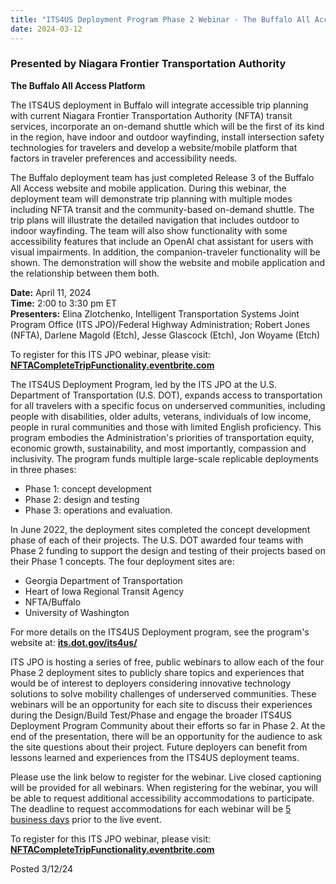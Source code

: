 ```yaml
---
title: "ITS4US Deployment Program Phase 2 Webinar - The Buffalo All Access Platform: Complete Trip Functionality"
date: 2024-03-12
---
```


### Presented by Niagara Frontier Transportation Authority

**The Buffalo All Access Platform**

The ITS4US deployment in Buffalo will integrate accessible trip planning with current Niagara Frontier Transportation Authority (NFTA) transit services, incorporate an on-demand shuttle which will be the first of its kind in the region, have indoor and outdoor wayfinding, install intersection safety technologies for travelers and develop a website/mobile platform that factors in traveler preferences and accessibility needs.

The Buffalo deployment team has just completed Release 3 of the Buffalo All Access website and mobile application. During this webinar, the deployment team will demonstrate trip planning with multiple modes including NFTA transit and the community-based on-demand shuttle. The trip plans will illustrate the detailed navigation that includes outdoor to indoor wayfinding. The team will also show functionality with some accessibility features that include an OpenAI chat assistant for users with visual impairments. In addition, the companion-traveler functionality will be shown. The demonstration will show the website and mobile application and the relationship between them both.

**Date:** April 11, 2024  
**Time:** 2:00 to 3:30 pm ET  
**Presenters:** Elina Zlotchenko, Intelligent Transportation Systems Joint Program Office (ITS JPO)/Federal Highway Administration; Robert Jones (NFTA), Darlene Magold (Etch), Jesse Glascock (Etch), Jon Woyame (Etch)

To register for this ITS JPO webinar, please visit: [**NFTACompleteTripFunctionality.eventbrite.com**](https://www.eventbrite.com/e/nfta-webinar-the-buffalo-all-access-platform-complete-trip-functionality-registration-860900896757?aff=oddtdtcreator)

The ITS4US Deployment Program, led by the ITS JPO at the U.S. Department of Transportation (U.S. DOT), expands access to transportation for all travelers with a specific focus on underserved communities, including people with disabilities, older adults, veterans, individuals of low income, people in rural communities and those with limited English proficiency. This program embodies the Administration's priorities of transportation equity, economic growth, sustainability, and most importantly, compassion and inclusivity. The program funds multiple large-scale replicable deployments in three phases:

-   Phase 1: concept development
-   Phase 2: design and testing
-   Phase 3: operations and evaluation.

In June 2022, the deployment sites completed the concept development phase of each of their projects. The U.S. DOT awarded four teams with Phase 2 funding to support the design and testing of their projects based on their Phase 1 concepts. The four deployment sites are:

-   Georgia Department of Transportation
-   Heart of Iowa Regional Transit Agency
-   NFTA/Buffalo
-   University of Washington

For more details on the ITS4US Deployment program, see the program's website at: [**its.dot.gov/its4us/**](https://www.its.dot.gov/its4us/index.htm)

ITS JPO is hosting a series of free, public webinars to allow each of the four Phase 2 deployment sites to publicly share topics and experiences that would be of interest to deployers considering innovative technology solutions to solve mobility challenges of underserved communities. These webinars will be an opportunity for each site to discuss their experiences during the Design/Build Test/Phase and engage the broader ITS4US Deployment Program Community about their efforts so far in Phase 2. At the end of the presentation, there will be an opportunity for the audience to ask the site questions about their project. Future deployers can benefit from lessons learned and experiences from the ITS4US deployment teams.

Please use the link below to register for the webinar. Live closed captioning will be provided for all webinars. When registering for the webinar, you will be able to request additional accessibility accommodations to participate. The deadline to request accommodations for each webinar will be <u>5 business days</u> prior to the live event.

To register for this ITS JPO webinar, please visit: [**NFTACompleteTripFunctionality.eventbrite.com**](https://www.eventbrite.com/e/nfta-webinar-the-buffalo-all-access-platform-complete-trip-functionality-registration-860900896757?aff=oddtdtcreator)

Posted 3/12/24
